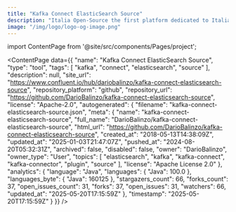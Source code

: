 ```yaml
---
title: "Kafka Connect ElasticSearch Source"
description: "Italia Open-Source the first platform dedicated to Italian open-source world."
image: "/img/logo/logo-og-image.png"
---
```

import ContentPage from '@site/src/components/Pages/project';

<ContentPage
    data={{
  "name": "Kafka Connect ElasticSearch Source",
  "type": "tool",
  "tags": [
    "kafka",
    "connect",
    "elasticsearch",
    "source"
  ],
  "description": null,
  "site_url": "https://www.confluent.io/hub/dariobalinzo/kafka-connect-elasticsearch-source",
  "repository_platform": "github",
  "repository_url": "https://github.com/DarioBalinzo/kafka-connect-elasticsearch-source",
  "license": "Apache-2.0",
  "autogenerated": {
    "filename": "kafka-connect-elasticsearch-source.json",
    "meta": {
      "name": "kafka-connect-elasticsearch-source",
      "full_name": "DarioBalinzo/kafka-connect-elasticsearch-source",
      "html_url": "https://github.com/DarioBalinzo/kafka-connect-elasticsearch-source",
      "created_at": "2018-05-13T14:38:09Z",
      "updated_at": "2025-01-03T21:47:07Z",
      "pushed_at": "2024-08-20T05:32:31Z",
      "archived": false,
      "disabled": false,
      "owner": "DarioBalinzo",
      "owner_type": "User",
      "topics": [
        "elasticsearch",
        "kafka",
        "kafka-connect",
        "kafka-connector",
        "plugin",
        "source"
      ],
      "license": "Apache License 2.0"
    },
    "analytics": {
      "language": "Java",
      "languages": {
        "Java": 100.0
      },
      "languages_byte": {
        "Java": 160125
      },
      "stargazers_count": 66,
      "forks_count": 37,
      "open_issues_count": 31,
      "forks": 37,
      "open_issues": 31,
      "watchers": 66,
      "updated_at": "2025-05-20T17:15:59Z"
    },
    "timestamp": "2025-05-20T17:15:59Z"
  }
}}
/>

